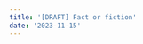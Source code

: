 ```yaml
---
title: '[DRAFT] Fact or fiction'
date: '2023-11-15'
---
```


<!-- 
I have always had an affinity for films. I can't quite exactly pinpoint when I started or what exactly got me into it. All I know is that sitting down and watching something has been a comfort for me ever since. 

I remember being a kid and looking through my family's makeshift catalogue of DVDs in zipper cases found in our cars. The novelty of watching a movie on the way to school was always an excitement if I wasn't fast asleep. I remember that, without fail, I would watch the then-Shrek trilogy over and over again as if I haven't already watched it last month. I was in awe with Sam Raimi's Spider-Man, thinking that one day I too would become a superhero. And, weirdly enough, I enjoyed rewatching Cheaper by the Dozen and  Yours, Mine & Ours for some... reason.

Looking back at this, it is nostalgic to think about the media I consumed as a child. While I can't recall them as vividly anymore, I do remember how they made me feel. And, I don't mean that in a *good* way.

While these movies hold a special place in my heart, I can't help but to think how I used them as a distraction for my troubles. Escapism allows me to fall into my delusions in my life, to keep me safe from harm. Yet, I find that I am capable to control these delusions to a somewhat healthy level. Let me explain.

While I acknowledge my defense mechanisms, I understand that these are not the reality that I live in but only a utopia I only imagine. These delusions help me cope with the actuality of my life, making it possible for me to accept that moment as an instance of goodness in comparison to whatever I may be going through at that time despite it not being real at all. For example, flooding my conscience with films not only pass the time but immerse me into the story for a little bit. They allow me to envision improvements I would like in life blah blah blah -->
